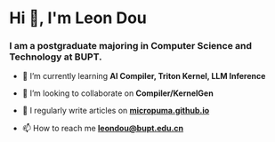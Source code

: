 <h1 align="left">Hi 👋, I'm Leon Dou</h1>
<h3 align="left">I am a postgraduate majoring in Computer Science and Technology at BUPT.</h3>

- 🌱 I’m currently learning **AI Compiler, Triton Kernel, LLM Inference**

- 👯 I’m looking to collaborate on **Compiler/KernelGen**

- 📝 I regularly write articles on [**micropuma.github.io**](https://github.com/micropuma/micropuma.github.io)

- 📫 How to reach me **leondou@bupt.edu.cn**

<!-- <h3 align="left">Languages and Tools:</h3>
<p align="left"> <a href="https://www.cprogramming.com/" target="_blank" rel="noreferrer"> <img src="https://raw.githubusercontent.com/devicons/devicon/master/icons/c/c-original.svg" alt="c" width="40" height="40"/> </a> <a href="https://www.w3schools.com/cpp/" target="_blank" rel="noreferrer"> <img src="https://raw.githubusercontent.com/devicons/devicon/master/icons/cplusplus/cplusplus-original.svg" alt="cplusplus" width="40" height="40"/> </a> <a href="https://www.docker.com/" target="_blank" rel="noreferrer"> <img src="https://raw.githubusercontent.com/devicons/devicon/master/icons/docker/docker-original-wordmark.svg" alt="docker" width="40" height="40"/> </a> <a href="https://www.python.org" target="_blank" rel="noreferrer"> <img src="https://raw.githubusercontent.com/devicons/devicon/master/icons/python/python-original.svg" alt="python" width="40" height="40"/> </a> <a href="https://pytorch.org/" target="_blank" rel="noreferrer"> <img src="https://www.vectorlogo.zone/logos/pytorch/pytorch-icon.svg" alt="pytorch" width="40" height="40"/> </a> </p>

[![LeonDou's GitHub stats-Dark](https://github-readme-stats.vercel.app/api?username=micropuma&show_icons=true&theme=dark#gh-dark-mode-only)](https://github.com/micropuma/github-readme-stats#gh-dark-mode-only)
[![LeonDou's GitHub stats-Light](https://github-readme-stats.vercel.app/api?username=micropuma&show_icons=true&theme=default#gh-light-mode-only)](https://github.com/micropuma/github-readme-stats#gh-light-mode-only) -->
